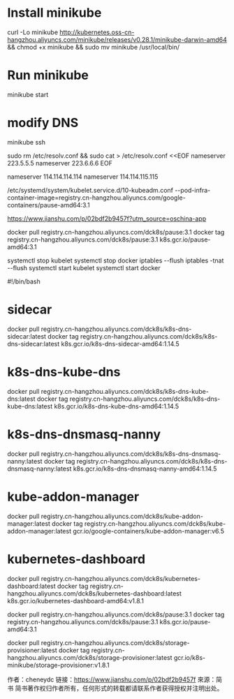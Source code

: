 # Install minikube
curl -Lo minikube http://kubernetes.oss-cn-hangzhou.aliyuncs.com/minikube/releases/v0.28.1/minikube-darwin-amd64 && chmod +x minikube && sudo mv minikube /usr/local/bin/

# Run minikube
minikube start

# modify DNS
minikube ssh

sudo rm /etc/resolv.conf && sudo cat > /etc/resolv.conf <<EOF
nameserver 223.5.5.5
nameserver 223.6.6.6
EOF

nameserver 114.114.114.114
nameserver 114.114.115.115

/etc/systemd/system/kubelet.service.d/10-kubeadm.conf
--pod-infra-container-image=registry.cn-hangzhou.aliyuncs.com/google-containers/pause-amd64:3.1



https://www.jianshu.com/p/02bdf2b9457f?utm_source=oschina-app


docker pull registry.cn-hangzhou.aliyuncs.com/dck8s/pause:3.1
docker tag registry.cn-hangzhou.aliyuncs.com/dck8s/pause:3.1 k8s.gcr.io/pause-amd64:3.1



systemctl stop kubelet
systemctl stop docker
iptables --flush
iptables -tnat --flush
systemctl start kubelet
systemctl start docker




#!/bin/bash

# sidecar
docker pull registry.cn-hangzhou.aliyuncs.com/dck8s/k8s-dns-sidecar:latest
docker tag registry.cn-hangzhou.aliyuncs.com/dck8s/k8s-dns-sidecar:latest k8s.gcr.io/k8s-dns-sidecar-amd64:1.14.5

# k8s-dns-kube-dns
docker pull registry.cn-hangzhou.aliyuncs.com/dck8s/k8s-dns-kube-dns:latest 
docker tag registry.cn-hangzhou.aliyuncs.com/dck8s/k8s-dns-kube-dns:latest k8s.gcr.io/k8s-dns-kube-dns-amd64:1.14.5

# k8s-dns-dnsmasq-nanny
docker pull registry.cn-hangzhou.aliyuncs.com/dck8s/k8s-dns-dnsmasq-nanny:latest
docker tag registry.cn-hangzhou.aliyuncs.com/dck8s/k8s-dns-dnsmasq-nanny:latest k8s.gcr.io/k8s-dns-dnsmasq-nanny-amd64:1.14.5

# kube-addon-manager
docker pull registry.cn-hangzhou.aliyuncs.com/dck8s/kube-addon-manager:latest
docker tag registry.cn-hangzhou.aliyuncs.com/dck8s/kube-addon-manager:latest gcr.io/google-containers/kube-addon-manager:v6.5

# kubernetes-dashboard
docker pull registry.cn-hangzhou.aliyuncs.com/dck8s/kubernetes-dashboard:latest
docker tag registry.cn-hangzhou.aliyuncs.com/dck8s/kubernetes-dashboard:latest k8s.gcr.io/kubernetes-dashboard-amd64:v1.8.1

docker pull registry.cn-hangzhou.aliyuncs.com/dck8s/pause:3.1
docker tag registry.cn-hangzhou.aliyuncs.com/dck8s/pause:3.1 k8s.gcr.io/pause-amd64:3.1



docker pull registry.cn-hangzhou.aliyuncs.com/dck8s/storage-provisioner:latest
docker tag registry.cn-hangzhou.aliyuncs.com/dck8s/storage-provisioner:latest gcr.io/k8s-minikube/storage-provisioner:v1.8.1

作者：cheneydc
链接：https://www.jianshu.com/p/02bdf2b9457f
來源：简书
简书著作权归作者所有，任何形式的转载都请联系作者获得授权并注明出处。
